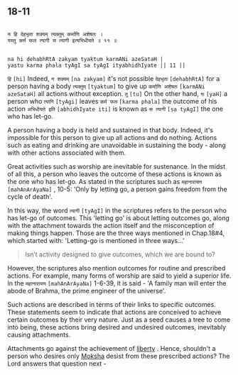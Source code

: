 ## 18-11


```shloka-sa

न हि देहभृता शक्यम् त्यक्तुम् कर्माणि अशेषतः ।
यस्तु कर्म फल त्यागी स त्यागी इत्यभिधीयते ॥ ११ ॥

```
```shloka-sa-hk

na hi dehabhRtA zakyam tyaktum karmANi azeSataH |
yastu karma phala tyAgI sa tyAgI ityabhidhIyate || 11 ||

```
`हि` `[hi]` Indeed, `न शक्यम्` `[na zakyam]` it's not possible `देहभृता` `[dehabhRtA]` for a person having a body `त्यक्तुम्` `[tyaktum]` to give up `कर्माणि अशेषतः` `[karmANi azeSataH]` all actions without exception. `तु` `[tu]` On the other hand, `यः` `[yaH]` a person who `त्यागि` `[tyAgi]` leaves `कर्म फल` `[karma phala]` the outcome of his action `अभिधीयते इति` `[abhidhIyate iti]` is known as `स त्यागी` `[sa tyAgI]` the one who has let-go.

A person having a body is held and sustained in that body. Indeed, it's impossible for this person to give up all actions and do nothing. Actions such as eating and drinking are unavoidable in sustaining the body - along with other actions associated with them. 

Great activities such as worship are inevitable for sustenance. In the midst of all this, a person who leaves the outcome of these actions is known as the one who has let-go. As stated in the scriptures such as 
`महानारायण` `[mahAnArAyaNa]` , 10-5:
 'Only by letting go, a person gains freedom from the cycle of death'. 

In this way, the word 
`त्यागी` `[tyAgI]`
 in the scriptures refers to the person who has let-go of outcomes. This 'letting go' is about letting outcomes go, along with the attachment towards the action itself and the misconception of making things happen. Those are the three ways mentioned in Chap.18#4, which started with: 'Letting-go is mentioned in three ways...'



<a name='applnote_221'></a>
> Isn’t activity designed to give outcomes, which we are bound to?



However, the scriptures also mention outcomes for routine and prescribed actions. For example, many forms of worship are said to yield a superior life. In the 
`महानारायण` `[mahAnArAyaNa]`
 1-6-39, it is said - 'A family man will enter the abode of Brahma, the prime engineer of the universe'. 

Such actions are described in terms of their links to specific outcomes. These statements seem to indicate that actions are conceived to achieve certain outcomes by their very nature. Just as a seed causes a tree to come into being, these actions bring desired and undesired outcomes, inevitably causing attachments. 

Attachments go against the achievement of 
[liberty](Back-to-Basics.md#Moksha)
. Hence, shouldn't a person who desires only 
[Moksha](Back-to-Basics.md#Moksha)
 desist from these prescribed actions? The Lord answers that question next -


